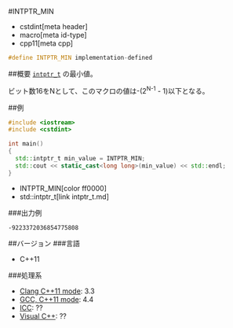 #INTPTR_MIN
* cstdint[meta header]
* macro[meta id-type]
* cpp11[meta cpp]

```cpp
#define INTPTR_MIN implementation-defined
```

##概要
[`intptr_t`](intptr_t.md) の最小値。

ビット数16をNとして、このマクロの値は-(2<sup>N-1</sup> - 1)以下となる。


##例
```cpp
#include <iostream>
#include <cstdint>

int main()
{
  std::intptr_t min_value = INTPTR_MIN;
  std::cout << static_cast<long long>(min_value) << std::endl;
}
```
* INTPTR_MIN[color ff0000]
* std::intptr_t[link intptr_t.md]

###出力例
```
-9223372036854775808
```


##バージョン
###言語
- C++11

###処理系
- [Clang C++11 mode](/implementation.md#clang): 3.3
- [GCC, C++11 mode](/implementation.md#gcc): 4.4
- [ICC](/implementation.md#icc): ??
- [Visual C++](/implementation.md#visual_cpp): ??

